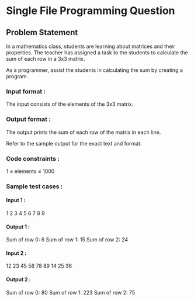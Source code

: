 # Single File Programming Question

## Problem Statement

In a mathematics class, students are learning about matrices and their properties. The teacher has assigned a task to the students to calculate the sum of each row in a 3x3 matrix.

As a programmer, assist the students in calculating the sum by creating a program.

### Input format :

The input consists of the elements of the 3x3 matrix.

### Output format :

The output prints the sum of each row of the matrix in each line.

Refer to the sample output for the exact text and format.

### Code constraints :

1 ≤ elements ≤ 1000

### Sample test cases :

#### Input 1 :

1 2 3
4 5 6
7 8 9

#### Output 1 :

Sum of row 0: 6
Sum of row 1: 15
Sum of row 2: 24

#### Input 2 :

12 23 45
56 78 89
14 25 36

#### Output 2 :

Sum of row 0: 80
Sum of row 1: 223
Sum of row 2: 75
